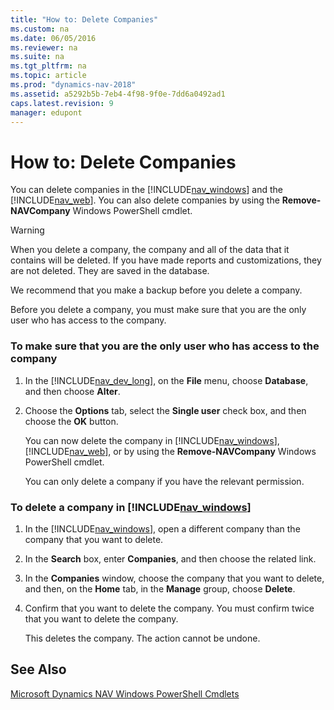 ```yaml
---
title: "How to: Delete Companies"
ms.custom: na
ms.date: 06/05/2016
ms.reviewer: na
ms.suite: na
ms.tgt_pltfrm: na
ms.topic: article
ms.prod: "dynamics-nav-2018"
ms.assetid: a5292b5b-7eb4-4f98-9f0e-7dd6a0492ad1
caps.latest.revision: 9
manager: edupont
---
```

# How to: Delete Companies
You can delete companies in the [!INCLUDE[nav_windows](includes/nav_windows_md.md)] and the [!INCLUDE[nav_web](includes/nav_web_md.md)]. You can also delete companies by using the **Remove-NAVCompany** Windows PowerShell cmdlet.  
  
> [!WARNING]  
>  When you delete a company, the company and all of the data that it contains will be deleted. If you have made reports and customizations, they are not deleted. They are saved in the database.  
  
 We recommend that you make a backup before you delete a company.  
  
 Before you delete a company, you must make sure that you are the only user who has access to the company.  
  
### To make sure that you are the only user who has access to the company  
  
1. In the [!INCLUDE[nav_dev_long](includes/nav_dev_long_md.md)], on the **File** menu, choose **Database**, and then choose **Alter**.  
  
2. Choose the **Options** tab, select the **Single user** check box, and then choose the **OK** button.  
  
   You can now delete the company in [!INCLUDE[nav_windows](includes/nav_windows_md.md)], [!INCLUDE[nav_web](includes/nav_web_md.md)], or by using the **Remove-NAVCompany** Windows PowerShell cmdlet.  
  
   You can only delete a company if you have the relevant permission.  
  
### To delete a company in [!INCLUDE[nav_windows](includes/nav_windows_md.md)]  
  
1. In the [!INCLUDE[nav_windows](includes/nav_windows_md.md)], open a different company than the company that you want to delete. 
<!-- For more information, see [How to: Select a Company](\($-S_COMPANY-How-to--Select-a-Company-$\).md). 
-->  
  
2. In the **Search** box, enter **Companies**, and then choose the related link.  
  
3. In the **Companies** window, choose the company that you want to delete, and then, on the **Home** tab, in the **Manage** group, choose **Delete**.  
  
4. Confirm that you want to delete the company. You must confirm twice that you want to delete the company.  
  
   This deletes the company. The action cannot be undone.  
  
## See Also  
 [Microsoft Dynamics NAV Windows PowerShell Cmdlets](Microsoft-Dynamics-NAV-Windows-PowerShell-Cmdlets.md)
